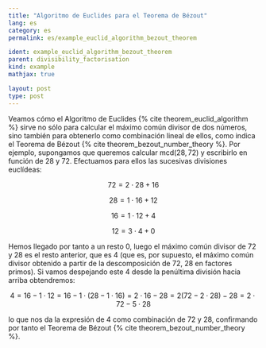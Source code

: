 ```yaml
---
title: "Algoritmo de Euclides para el Teorema de Bézout"
lang: es
category: es
permalink: es/example_euclid_algorithm_bezout_theorem

ident: example_euclid_algorithm_bezout_theorem
parent: divisibility_factorisation
kind: example
mathjax: true

layout: post
type: post
---
```


Veamos cómo el Algoritmo de Euclides {% cite theorem_euclid_algorithm %} sirve no sólo para calcular el máximo común divisor de dos números, sino también para obtenerlo como combinación lineal de ellos, como indica el Teorema de Bézout {% cite theorem_bezout_number_theory %}. Por ejemplo, supongamos que queremos calcular $\text{mcd}(28,72)$ y escribirlo en función de $28$ y $72$. Efectuamos para ellos las sucesivas divisiones euclídeas:

$$72=2\cdot28+16$$

$$28=1\cdot16+12$$

$$16=1\cdot12+4$$

$$12=3\cdot4+0$$

Hemos llegado por tanto a un resto $0$, luego el máximo común divisor de $72$ y $28$ es el resto anterior, que es $4$ (que es, por supuesto, el máximo común divisor obtenido a partir de la descomposición de $72$, $28$ en
factores primos). Si vamos despejando este $4$ desde la penúltima división hacia arriba obtendremos:

$$4=16-1\cdot12=16-1\cdot(28-1\cdot16)=2\cdot16-28=
2(72-2\cdot28)-28=2\cdot72-5\cdot28$$

lo que nos da la expresión de $4$ como combinación de $72$ y $28$, confirmando por tanto el Teorema de Bézout {% cite theorem_bezout_number_theory %}.